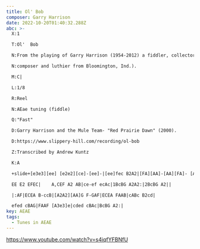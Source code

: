 ```yaml
---
title: Ol' Bob
composer: Garry Harrison
date: 2022-10-20T01:40:32.288Z
abc: >-
  X:1

  T:Ol'  Bob 

  N:From the playing of Garry Harrison (1954-2012) a fiddler, collector, 

  N:composer and luthier from Bloomington, Ind.).

  M:C|

  L:1/8

  R:Reel

  N:AEae tuning (fiddle)

  Q:"Fast"

  D:Garry Harrison and the Mule Team- "Red Prairie Dawn" (2000). 

  D:https://www.slippery-hill.com/recording/ol-bob

  Z:Transcribed by Andrew Kuntz

  K:A

  +slide+[e3e3][ee] [e2e2][ce]-[ee]-|[ee]fec B2A2|[FA][AA]-[AA][FA]- [A2A2][FA]-[AA]-|[AA]BAG F D3D|

  EE E2 EFEC|    A,CEF A2 AB|ce-ef ecAc|1BcBG A2A2:|2BcBG A2||

  |:AF|ECEA B-ccB|[A2A2][AA]G F-GAF|ECEA FAAB|cABc B2cd|

  efed cBAG|FAAF [A3e3]e|cded cBAc|BcBG A2:|
key: AEAE
tags:
  - Tunes in AEAE
---
```

https://www.youtube.com/watch?v=s4iqfYFBNfU